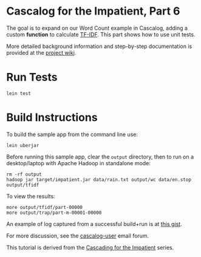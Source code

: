 # Cascalog for the Impatient, Part 6
The goal is to expand on our Word Count example in Cascalog, adding a custom **function** to calculate [TF-IDF](http://en.wikipedia.org/wiki/Tf*idf). This part shows how to use unit tests.

More detailed background information and step-by-step documentation is provided at the [project wiki](https://github.com/Quantisan/Impatient/wiki).

# Run Tests

    lein test

# Build Instructions
To build the sample app from the command line use:

    lein uberjar 

Before running this sample app, clear the `output` directory, then to run on a desktop/laptop with Apache Hadoop in standalone mode:

    rm -rf output
    hadoop jar target/impatient.jar data/rain.txt output/wc data/en.stop output/tfidf

To view the results:

    more output/tfidf/part-00000
    more output/trap/part-m-00001-00000 

An example of log captured from a successful build+run is at [this
gist](https://gist.github.com/3501436). 

For more discussion, see the [cascalog-user](https://groups.google.com/forum/?fromgroups#!forum/cascalog-user) email forum.

This tutorial is derived from the [Cascading for the Impatient](http://www.cascading.org/category/impatient/) series.
